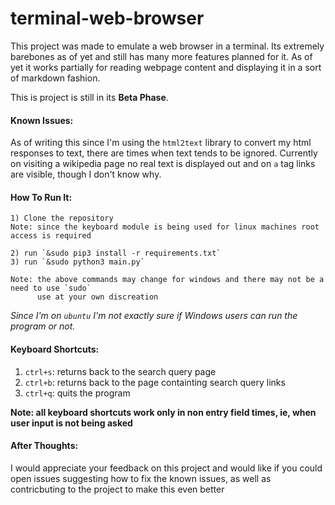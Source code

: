 # terminal-web-browser

This project was made to emulate a web browser in a terminal. Its extremely
barebones as of yet and still has many more features planned for it. As of yet
it works partially for reading webpage content and displaying it in a sort of
markdown fashion.

This is project is still in its **Beta Phase**.

#### Known Issues:

As of writing this since I'm using the `html2text` library to convert my html
responses to text, there are times when text tends to be ignored. Currently on
visiting a wikipedia page no real text is displayed out and on `a` tag links are
visible, though I don't know why.

#### How To Run It:

```
1) Clone the repository
Note: since the keyboard module is being used for linux machines root access is required

2) run `&sudo pip3 install -r requirements.txt`
3) run `&sudo python3 main.py`

Note: the above commands may change for windows and there may not be a need to use `sudo`
      use at your own discreation
```

_Since I'm on `ubuntu` I'm not exactly sure if Windows users can run the program
or not._

#### Keyboard Shortcuts:

1. `ctrl+s`: returns back to the search query page
2. `ctrl+b`: returns back to the page containting search query links
3. `ctrl+q`: quits the program

**Note: all keyboard shortcuts work only in non entry field times, ie, when user
input is not being asked**

#### After Thoughts:

I would appreciate your feedback on this project and would like if you could
open issues suggesting how to fix the known issues, as well as contricbuting to
the project to make this even better

